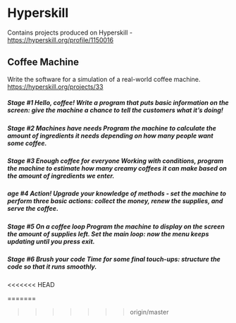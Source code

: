 # Hyperskill

Contains projects produced on Hyperskill - https://hyperskill.org/profile/1150016

## Coffee Machine

Write the software for a simulation of a real-world coffee machine. https://hyperskill.org/projects/33
 
#####  Stage #1 Hello, coffee! Write a program that puts basic information on the screen: give the machine a chance to tell the customers what it’s doing!
 
#####  Stage #2 Machines have needs Program the machine to calculate the amount of ingredients it needs depending on how many people want some coffee.
 
#####  Stage #3 Enough coffee for everyone Working with conditions, program the machine to estimate how many creamy coffees it can make based on the amount of ingredients we enter.
 
##### age #4 Action! Upgrade your knowledge of methods - set the machine to perform three basic actions: collect the money, renew the supplies, and serve the coffee.
 
##### Stage #5 On a coffee loop Program the machine to display on the screen the amount of supplies left. Set the main loop: now the menu keeps updating until you press exit.
 
 ##### Stage #6 Brush your code Time for some final touch-ups: structure the code so that it runs smoothly.
<<<<<<< HEAD
 
=======
 
>>>>>>> origin/master
